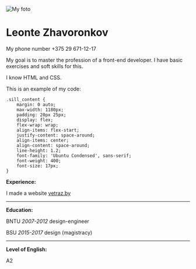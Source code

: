 ![My foto](https://user-images.githubusercontent.com/32207706/109561659-8c533300-7aee-11eb-9b16-2c74865b1b02.JPG)
# Leonte Zhavoronkov
My phone number +375 29 671-12-17

My goal is to master the profession of a front-end developer. I have basic exercises and soft skills for this. 

I know HTML and CSS.

This is an example of my code: 
```
.sill_content {
	margin: 0 auto;
	max-width: 1180px;
	padding: 20px 25px;
	display: flex;
	flex-wrap: wrap;
	align-items: flex-start;
	justify-content: space-around;
    align-items: center;
	align-content: space-around;
	line-height: 1.2;
	font-family: 'Ubuntu Condensed', sans-serif;
	font-weight: 400;
	font-size: 17px;
}
```

**Experience:**

I made a website [vetraz.by](http://www.vetraz.by)
___

**Education:**

BNTU *2007-2012* design-engineer

BSU *2015-2017* design (magistracy)
___

**Level of English:** 

A2
